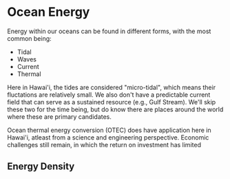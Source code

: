 # Ocean Energy
Energy within our oceans can be found in different forms, with the most common being:

* Tidal
* Waves
* Current
* Thermal

Here in Hawai'i, the tides are considered "micro-tidal", which means their fluctations are relatively small. We also don't have a predictable current field that can serve as a sustained resource (e.g., Gulf Stream). We'll skip these two for the time being, but do know there are places around the world where these are primary candidates.

Ocean thermal energy conversion (OTEC) does have application here in Hawai'i, atleast from a science and engineering perspective. Economic challenges still remain, in which the return on investment has limited  


## Energy Density


